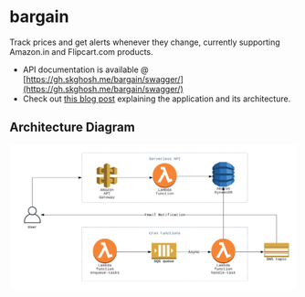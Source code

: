 # bargain
Track prices and get alerts whenever they change, currently supporting Amazon.in and Flipcart.com products.

- API documentation is available @ [https://gh.skghosh.me/bargain/swagger/](https://gh.skghosh.me/bargain/swagger/)
- Check out [this blog post](https://sumit-ghosh.com/articles/serverless-price-tracker-alert-aws) explaining the application and its architecture.

## Architecture Diagram

![architecture diagram](architecture-diagram.png?raw=true)

